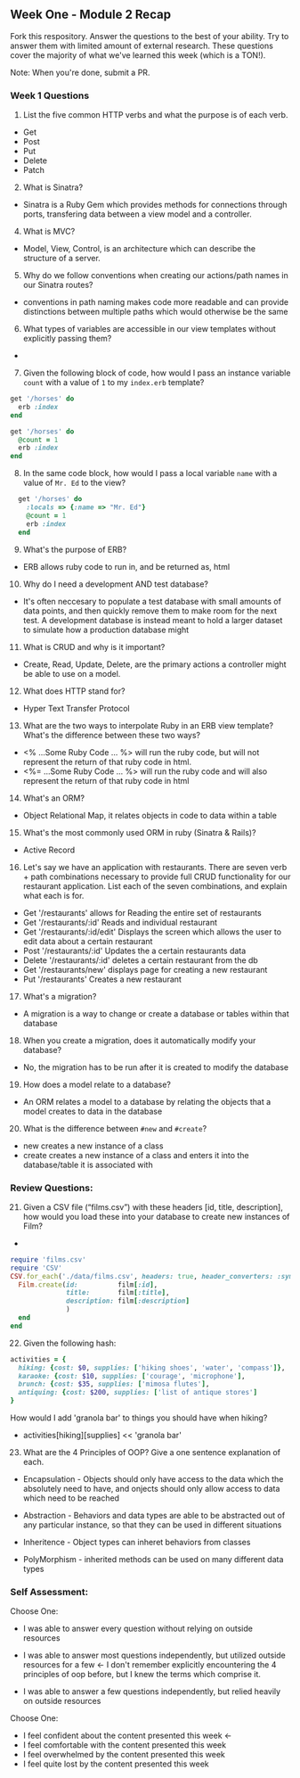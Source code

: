 ## Week One - Module 2 Recap

Fork this respository. Answer the questions to the best of your ability. Try to answer them with limited amount of external research. These questions cover the majority of what we've learned this week (which is a TON!). 

Note: When you're done, submit a PR. 

### Week 1 Questions

1. List the five common HTTP verbs and what the purpose is of each verb.
* Get
* Post
* Put
* Delete
* Patch

2. What is Sinatra?
* Sinatra is a Ruby Gem which provides methods for connections through ports, transfering data between a view model and a controller.

4. What is MVC?
* Model, View, Control, is an architecture which can describe the structure of a server.

5. Why do we follow conventions when creating our actions/path names in our Sinatra routes?
* conventions in path naming makes code more readable and can provide distinctions between multiple paths which would otherwise be the same

6. What types of variables are accessible in our view templates without explicitly passing them?
* 

7. Given the following block of code, how would I pass an instance variable `count` with a value of `1` to my `index.erb` template?
  
  ```ruby
  get '/horses' do
    erb :index
  end
  ```

  ```ruby
  get '/horses' do
    @count = 1
    erb :index
  end
  ```

8. In the same code block, how would I pass a local variable `name` with a value of `Mr. Ed` to the view?

```ruby
  get '/horses' do
    :locals => {:name => "Mr. Ed"}
    @count = 1
    erb :index
  end
  ```

9. What's the purpose of ERB?
* ERB allows ruby code to run in, and be returned as, html

10. Why do I need a development AND test database?
* It's often neccesary to populate a test database with small amounts of data points, and then quickly remove them to make room for the next test. A development database is instead meant to hold a larger dataset to simulate how a production database might

11. What is CRUD and why is it important?
* Create, Read, Update, Delete, are the primary actions a controller might be able to use on a model.

12. What does HTTP stand for? 
* Hyper Text Transfer Protocol

13. What are the two ways to interpolate Ruby in an ERB view template? What's the difference between these 
two ways?
* <% ...Some Ruby Code ... %> will run the ruby code, but will not represent the return of that ruby code in html.
* <%= ...Some Ruby Code ... %> will run the ruby code and will also represent the return of that ruby code in html

14. What's an ORM?
* Object Relational Map, it relates objects in code to data within a table

15. What's the most commonly used ORM in ruby (Sinatra & Rails)?
* Active Record

16. Let's say we have an application with restaurants. There are seven verb + path combinations necessary to provide full CRUD 
functionality for our restaurant application. List each of the seven combinations, and explain what each is for.
* Get '/restaurants' allows for Reading the entire set of restaurants
* Get '/restaurants/:id' Reads and individual restaurant
* Get '/restaurants/:id/edit' Displays the screen which allows the user to edit data about a certain restaurant
* Post '/restaurants/:id' Updates the a certain restaurants data
* Delete '/restaurants/:id' deletes a certain restaurant from the db
* Get '/restaurants/new' displays page for creating a new restaurant
* Put '/restaurants' Creates a new restaurant

17. What's a migration? 
* A migration is a way to change or create a database or tables within that database

18. When you create a migration, does it automatically modify your database?
* No, the migration has to be run after it is created to modify the database

19. How does a model relate to a database?
* An ORM relates a model to a database by relating the objects that a model creates to data in the database

20. What is the difference between `#new` and `#create`?
* new creates a new instance of a class
* create creates a new instance of a class and enters it into the database/table it is associated with

### Review Questions:  
21. Given a CSV file (“films.csv”) with these headers [id, title, description], how would you load these into your database to create new instances of Film? 
* 
```ruby
require 'films.csv'
require 'CSV'
CSV.for_each('./data/films.csv', headers: true, header_converters: :symbol) do |film|
  Film.create(id:          film[:id],
              title:       film[:title],
              description: film[:description]
              )
  end
end
```


22. Given the following hash:
```ruby
activities = {
  hiking: {cost: $0, supplies: ['hiking shoes', 'water', 'compass']},
  karaoke: {cost: $10, supplies: ['courage', 'microphone'],
  brunch: {cost: $35, supplies: ['mimosa flutes'],
  antiquing: {cost: $200, supplies: ['list of antique stores'] 
}
```
How would I add 'granola bar' to things you should have when hiking?
* activities[hiking][supplies] << 'granola bar'

23. What are the 4 Principles of OOP? Give a one sentence explanation of each.
* Encapsulation - Objects should only have access to the data which the absolutely need to have, and onjects should only allow access to data which need to be reached

* Abstraction - Behaviors and data types are able to be abstracted out of any particular instance, so that they can be used in different situations

* Inheritence - Object types can inheret behaviors from classes

* PolyMorphism - inherited methods can be used on many different data types


### Self Assessment:
Choose One:
* I was able to answer every question without relying on outside resources
* I was able to answer most questions independently, but utilized outside resources for a few <- I don't remember explicitly encountering the 4 principles of oop before, but I knew the terms which comprise it.

* I was able to answer a few questions independently, but relied heavily on outside resources 

Choose One:
* I feel confident about the content presented this week <- 
* I feel comfortable with the content presented this week
* I feel overwhelmed by the content presented this week
* I feel quite lost by the content presented this week
